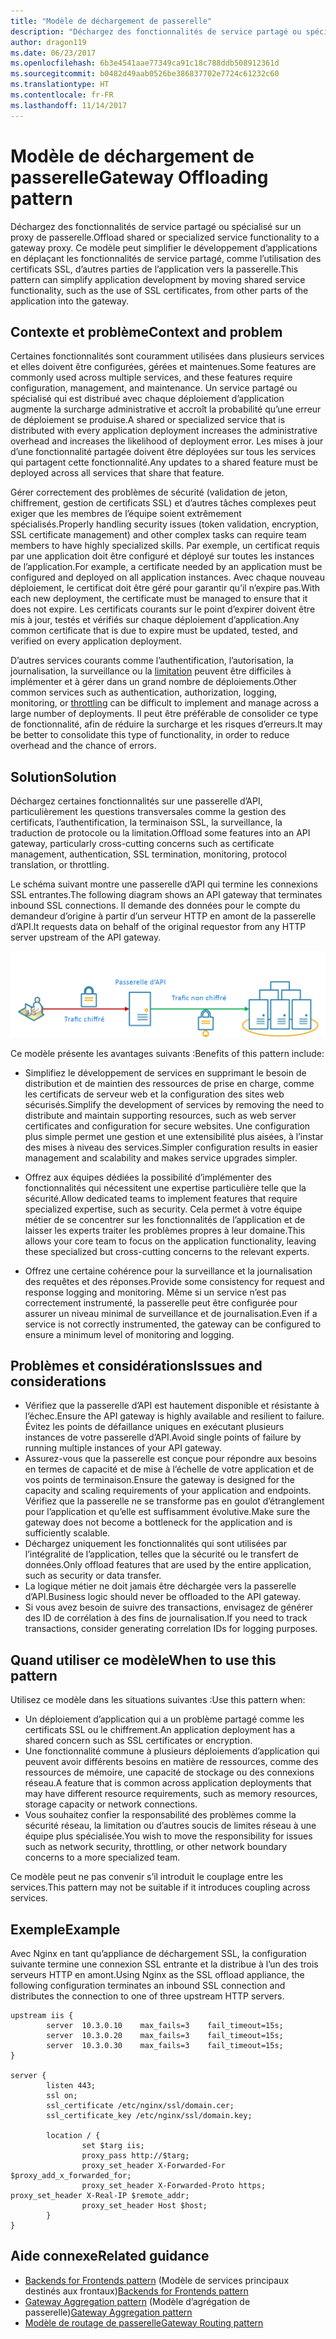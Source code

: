 ```yaml
---
title: "Modèle de déchargement de passerelle"
description: "Déchargez des fonctionnalités de service partagé ou spécialisé sur un proxy de passerelle."
author: dragon119
ms.date: 06/23/2017
ms.openlocfilehash: 6b3e4541aae77349ca91c18c788ddb508912361d
ms.sourcegitcommit: b0482d49aab0526be386837702e7724c61232c60
ms.translationtype: HT
ms.contentlocale: fr-FR
ms.lasthandoff: 11/14/2017
---
```

# <a name="gateway-offloading-pattern"></a><span data-ttu-id="8f34b-103">Modèle de déchargement de passerelle</span><span class="sxs-lookup"><span data-stu-id="8f34b-103">Gateway Offloading pattern</span></span>

<span data-ttu-id="8f34b-104">Déchargez des fonctionnalités de service partagé ou spécialisé sur un proxy de passerelle.</span><span class="sxs-lookup"><span data-stu-id="8f34b-104">Offload shared or specialized service functionality to a gateway proxy.</span></span> <span data-ttu-id="8f34b-105">Ce modèle peut simplifier le développement d’applications en déplaçant les fonctionnalités de service partagé, comme l’utilisation des certificats SSL, d’autres parties de l’application vers la passerelle.</span><span class="sxs-lookup"><span data-stu-id="8f34b-105">This pattern can simplify application development by moving shared service functionality, such as the use of SSL certificates, from other parts of the application into the gateway.</span></span>

## <a name="context-and-problem"></a><span data-ttu-id="8f34b-106">Contexte et problème</span><span class="sxs-lookup"><span data-stu-id="8f34b-106">Context and problem</span></span>

<span data-ttu-id="8f34b-107">Certaines fonctionnalités sont couramment utilisées dans plusieurs services et elles doivent être configurées, gérées et maintenues.</span><span class="sxs-lookup"><span data-stu-id="8f34b-107">Some features are commonly used across multiple services, and these features require configuration, management, and maintenance.</span></span> <span data-ttu-id="8f34b-108">Un service partagé ou spécialisé qui est distribué avec chaque déploiement d’application augmente la surcharge administrative et accroît la probabilité qu’une erreur de déploiement se produise.</span><span class="sxs-lookup"><span data-stu-id="8f34b-108">A shared or specialized service that is distributed with every application deployment increases the administrative overhead and increases the likelihood of deployment error.</span></span> <span data-ttu-id="8f34b-109">Les mises à jour d’une fonctionnalité partagée doivent être déployées sur tous les services qui partagent cette fonctionnalité.</span><span class="sxs-lookup"><span data-stu-id="8f34b-109">Any updates to a shared feature must be deployed across all services that share that feature.</span></span>

<span data-ttu-id="8f34b-110">Gérer correctement des problèmes de sécurité (validation de jeton, chiffrement, gestion de certificats SSL) et d’autres tâches complexes peut exiger que les membres de l’équipe soient extrêmement spécialisés.</span><span class="sxs-lookup"><span data-stu-id="8f34b-110">Properly handling security issues (token validation, encryption, SSL certificate management) and other complex tasks can require team members to have highly specialized skills.</span></span> <span data-ttu-id="8f34b-111">Par exemple, un certificat requis par une application doit être configuré et déployé sur toutes les instances de l’application.</span><span class="sxs-lookup"><span data-stu-id="8f34b-111">For example, a certificate needed by an application must be configured and deployed on all application instances.</span></span> <span data-ttu-id="8f34b-112">Avec chaque nouveau déploiement, le certificat doit être géré pour garantir qu’il n’expire pas.</span><span class="sxs-lookup"><span data-stu-id="8f34b-112">With each new deployment, the certificate must be managed to ensure that it does not expire.</span></span> <span data-ttu-id="8f34b-113">Les certificats courants sur le point d’expirer doivent être mis à jour, testés et vérifiés sur chaque déploiement d’application.</span><span class="sxs-lookup"><span data-stu-id="8f34b-113">Any common certificate that is due to expire must be updated, tested, and verified on every application deployment.</span></span>

<span data-ttu-id="8f34b-114">D’autres services courants comme l’authentification, l’autorisation, la journalisation, la surveillance ou la [limitation](./throttling.md) peuvent être difficiles à implémenter et à gérer dans un grand nombre de déploiements.</span><span class="sxs-lookup"><span data-stu-id="8f34b-114">Other common services such as authentication, authorization, logging, monitoring, or [throttling](./throttling.md) can be difficult to implement and manage across a large number of deployments.</span></span> <span data-ttu-id="8f34b-115">Il peut être préférable de consolider ce type de fonctionnalité, afin de réduire la surcharge et les risques d’erreurs.</span><span class="sxs-lookup"><span data-stu-id="8f34b-115">It may be better to consolidate this type of functionality, in order to reduce overhead and the chance of errors.</span></span>

## <a name="solution"></a><span data-ttu-id="8f34b-116">Solution</span><span class="sxs-lookup"><span data-stu-id="8f34b-116">Solution</span></span>

<span data-ttu-id="8f34b-117">Déchargez certaines fonctionnalités sur une passerelle d’API, particulièrement les questions transversales comme la gestion des certificats, l’authentification, la terminaison SSL, la surveillance, la traduction de protocole ou la limitation.</span><span class="sxs-lookup"><span data-stu-id="8f34b-117">Offload some features into an API gateway, particularly cross-cutting concerns such as certificate management, authentication, SSL termination, monitoring, protocol translation, or throttling.</span></span> 

<span data-ttu-id="8f34b-118">Le schéma suivant montre une passerelle d’API qui termine les connexions SSL entrantes.</span><span class="sxs-lookup"><span data-stu-id="8f34b-118">The following diagram shows an API gateway that terminates inbound SSL connections.</span></span> <span data-ttu-id="8f34b-119">Il demande des données pour le compte du demandeur d’origine à partir d’un serveur HTTP en amont de la passerelle d’API.</span><span class="sxs-lookup"><span data-stu-id="8f34b-119">It requests data on behalf of the original requestor from any HTTP server upstream of the API gateway.</span></span>

 ![](./_images/gateway-offload.png)
 
<span data-ttu-id="8f34b-120">Ce modèle présente les avantages suivants :</span><span class="sxs-lookup"><span data-stu-id="8f34b-120">Benefits of this pattern include:</span></span>

- <span data-ttu-id="8f34b-121">Simplifiez le développement de services en supprimant le besoin de distribution et de maintien des ressources de prise en charge, comme les certificats de serveur web et la configuration des sites web sécurisés.</span><span class="sxs-lookup"><span data-stu-id="8f34b-121">Simplify the development of services by removing the need to distribute and maintain supporting resources, such as web server certificates and configuration for secure websites.</span></span> <span data-ttu-id="8f34b-122">Une configuration plus simple permet une gestion et une extensibilité plus aisées, à l’instar des mises à niveau des services.</span><span class="sxs-lookup"><span data-stu-id="8f34b-122">Simpler configuration results in easier management and scalability and makes service upgrades simpler.</span></span>

- <span data-ttu-id="8f34b-123">Offrez aux équipes dédiées la possibilité d’implémenter des fonctionnalités qui nécessitent une expertise particulière telle que la sécurité.</span><span class="sxs-lookup"><span data-stu-id="8f34b-123">Allow dedicated teams to implement features that require specialized expertise, such as security.</span></span> <span data-ttu-id="8f34b-124">Cela permet à votre équipe métier de se concentrer sur les fonctionnalités de l’application et de laisser les experts traiter les problèmes propres à leur domaine.</span><span class="sxs-lookup"><span data-stu-id="8f34b-124">This allows your core team to focus on the application functionality, leaving these specialized but cross-cutting concerns to the relevant experts.</span></span>

- <span data-ttu-id="8f34b-125">Offrez une certaine cohérence pour la surveillance et la journalisation des requêtes et des réponses.</span><span class="sxs-lookup"><span data-stu-id="8f34b-125">Provide some consistency for request and response logging and monitoring.</span></span> <span data-ttu-id="8f34b-126">Même si un service n’est pas correctement instrumenté, la passerelle peut être configurée pour assurer un niveau minimal de surveillance et de journalisation.</span><span class="sxs-lookup"><span data-stu-id="8f34b-126">Even if a service is not correctly instrumented, the gateway can be configured to ensure a minimum level of monitoring and logging.</span></span>

## <a name="issues-and-considerations"></a><span data-ttu-id="8f34b-127">Problèmes et considérations</span><span class="sxs-lookup"><span data-stu-id="8f34b-127">Issues and considerations</span></span>

- <span data-ttu-id="8f34b-128">Vérifiez que la passerelle d’API est hautement disponible et résistante à l’échec.</span><span class="sxs-lookup"><span data-stu-id="8f34b-128">Ensure the API gateway is highly available and resilient to failure.</span></span> <span data-ttu-id="8f34b-129">Évitez les points de défaillance uniques en exécutant plusieurs instances de votre passerelle d’API.</span><span class="sxs-lookup"><span data-stu-id="8f34b-129">Avoid single points of failure by running multiple instances of your API gateway.</span></span> 
- <span data-ttu-id="8f34b-130">Assurez-vous que la passerelle est conçue pour répondre aux besoins en termes de capacité et de mise à l’échelle de votre application et de vos points de terminaison.</span><span class="sxs-lookup"><span data-stu-id="8f34b-130">Ensure the gateway is designed for the capacity and scaling requirements of your application and endpoints.</span></span> <span data-ttu-id="8f34b-131">Vérifiez que la passerelle ne se transforme pas en goulot d’étranglement pour l’application et qu’elle est suffisamment évolutive.</span><span class="sxs-lookup"><span data-stu-id="8f34b-131">Make sure the gateway does not become a bottleneck for the application and is sufficiently scalable.</span></span>
- <span data-ttu-id="8f34b-132">Déchargez uniquement les fonctionnalités qui sont utilisées par l’intégralité de l’application, telles que la sécurité ou le transfert de données.</span><span class="sxs-lookup"><span data-stu-id="8f34b-132">Only offload features that are used by the entire application, such as security or data transfer.</span></span>
- <span data-ttu-id="8f34b-133">La logique métier ne doit jamais être déchargée vers la passerelle d’API.</span><span class="sxs-lookup"><span data-stu-id="8f34b-133">Business logic should never be offloaded to the API gateway.</span></span> 
- <span data-ttu-id="8f34b-134">Si vous avez besoin de suivre des transactions, envisagez de générer des ID de corrélation à des fins de journalisation.</span><span class="sxs-lookup"><span data-stu-id="8f34b-134">If you need to track transactions, consider generating correlation IDs for logging purposes.</span></span>

## <a name="when-to-use-this-pattern"></a><span data-ttu-id="8f34b-135">Quand utiliser ce modèle</span><span class="sxs-lookup"><span data-stu-id="8f34b-135">When to use this pattern</span></span>

<span data-ttu-id="8f34b-136">Utilisez ce modèle dans les situations suivantes :</span><span class="sxs-lookup"><span data-stu-id="8f34b-136">Use this pattern when:</span></span>

- <span data-ttu-id="8f34b-137">Un déploiement d’application qui a un problème partagé comme les certificats SSL ou le chiffrement.</span><span class="sxs-lookup"><span data-stu-id="8f34b-137">An application deployment has a shared concern such as SSL certificates or encryption.</span></span>
- <span data-ttu-id="8f34b-138">Une fonctionnalité commune à plusieurs déploiements d’application qui peuvent avoir différents besoins en matière de ressources, comme des ressources de mémoire, une capacité de stockage ou des connexions réseau.</span><span class="sxs-lookup"><span data-stu-id="8f34b-138">A feature that is common across application deployments that may have different resource requirements, such as memory resources, storage capacity or network connections.</span></span>
- <span data-ttu-id="8f34b-139">Vous souhaitez confier la responsabilité des problèmes comme la sécurité réseau, la limitation ou d’autres soucis de limites réseau à une équipe plus spécialisée.</span><span class="sxs-lookup"><span data-stu-id="8f34b-139">You wish to move the responsibility for issues such as network security, throttling, or other network boundary concerns to a more specialized team.</span></span>

<span data-ttu-id="8f34b-140">Ce modèle peut ne pas convenir s’il introduit le couplage entre les services.</span><span class="sxs-lookup"><span data-stu-id="8f34b-140">This pattern may not be suitable if it introduces coupling across services.</span></span>

## <a name="example"></a><span data-ttu-id="8f34b-141">Exemple</span><span class="sxs-lookup"><span data-stu-id="8f34b-141">Example</span></span>

<span data-ttu-id="8f34b-142">Avec Nginx en tant qu’appliance de déchargement SSL, la configuration suivante termine une connexion SSL entrante et la distribue à l’un des trois serveurs HTTP en amont.</span><span class="sxs-lookup"><span data-stu-id="8f34b-142">Using Nginx as the SSL offload appliance, the following configuration terminates an inbound SSL connection and distributes the connection to one of three upstream HTTP servers.</span></span>

```
upstream iis {
        server  10.3.0.10    max_fails=3    fail_timeout=15s;
        server  10.3.0.20    max_fails=3    fail_timeout=15s;
        server  10.3.0.30    max_fails=3    fail_timeout=15s;
}

server {
        listen 443;
        ssl on;
        ssl_certificate /etc/nginx/ssl/domain.cer;
        ssl_certificate_key /etc/nginx/ssl/domain.key;

        location / {
                set $targ iis;
                proxy_pass http://$targ;
                proxy_set_header X-Forwarded-For $proxy_add_x_forwarded_for;
                proxy_set_header X-Forwarded-Proto https;
proxy_set_header X-Real-IP $remote_addr;
                proxy_set_header Host $host;
        }
}
```

## <a name="related-guidance"></a><span data-ttu-id="8f34b-143">Aide connexe</span><span class="sxs-lookup"><span data-stu-id="8f34b-143">Related guidance</span></span>

- <span data-ttu-id="8f34b-144">[Backends for Frontends pattern](./backends-for-frontends.md) (Modèle de services principaux destinés aux frontaux)</span><span class="sxs-lookup"><span data-stu-id="8f34b-144">[Backends for Frontends pattern](./backends-for-frontends.md)</span></span>
- <span data-ttu-id="8f34b-145">[Gateway Aggregation pattern](./gateway-aggregation.md) (Modèle d’agrégation de passerelle)</span><span class="sxs-lookup"><span data-stu-id="8f34b-145">[Gateway Aggregation pattern](./gateway-aggregation.md)</span></span>
- [<span data-ttu-id="8f34b-146">Modèle de routage de passerelle</span><span class="sxs-lookup"><span data-stu-id="8f34b-146">Gateway Routing pattern</span></span>](./gateway-routing.md)


